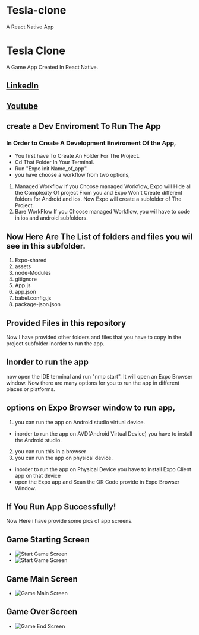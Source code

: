 # Tesla-clone
A React Native App

# Tesla Clone
 A Game App Created In React Native.

 ## [LinkedIn](https://www.linkedin.com/posts/bhagirathsinh-makwana-b5a199194_project-reactnative-react-activity-6842484531300237312-suvS)
 ## [Youtube](https://youtu.be/moCpjloFO_g)
 
 
## create a Dev Enviroment To Run The App
  ### In Order to Create A Development Enviroment Of the App,
* You first have To Create An Folder For The Project.
* Cd That Folder In Your Terminal.
* Run "Expo init Name_of_app".
* you have choose a workflow from two options,
 
1. Managed Workflow
 If you Choose managed Workflow, Expo will Hide all the Complexity Of project From you and Expo Won't Create different folders for Android and ios.
 Now Expo will create a subfolder of The Project.
2. Bare WorkFlow
  If you Choose managed Workflow, you wil have to code in ios and android subfolders.

 ## Now Here Are The List of folders and files you wil see in this subfolder.
1. Expo-shared
2. assets
3. node-Modules
4. gitignore
5. App.js
6. app.json
7. babel.config.js
8. package-json.json

 ## Provided Files in this repository
 Now I have provided other folders and files that you have to copy in the project subfolder inorder to run the app.

## Inorder to run the app
now open the IDE terminal and run "nmp start".
It will open an Expo Browser window.
Now there are many options for you to run the app in different places or platforms.

## options on Expo Browser window to run app,
1. you can run the app on Android studio virtual device.
* inorder to run the app on AVD(Android Virtual Device) you have to install the Android studio.
2. you can run this in a browser
3. you can run the app on physical device.
* inorder to run the app on Physical Device you have to install Expo Client app on that device
* open the Expo app and Scan the QR Code provide in Expo Browser Window.


## If You Run App Successfully!
Now Here i have provide some pics of app screens.

## Game Starting Screen
* ![Start Game Screen](https://github.com/Bhagi-developer/Guess-A-Number/blob/main/assets/Screenshot%202021-09-08%20161313.png)
* ![Start Game Screen](https://github.com/Bhagi-developer/Guess-A-Number/blob/main/assets/Screenshot%202021-09-08%20161357.png)
## Game Main Screen
* ![Game Main Screen](https://github.com/Bhagi-developer/Guess-A-Number/blob/main/assets/Screenshot%202021-09-08%20161417.png)
## Game Over Screen
* ![Game End Screen](https://github.com/Bhagi-developer/Guess-A-Number/blob/main/assets/Screenshot%202021-09-08%20161506.png)


